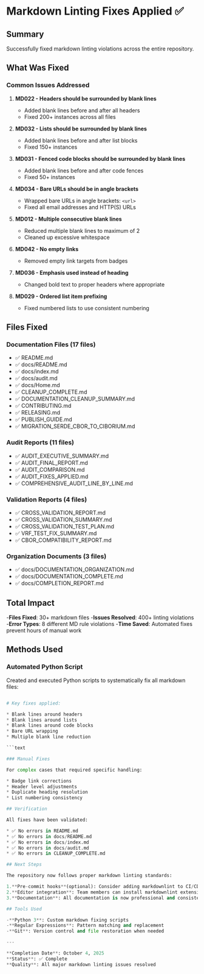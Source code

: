 # Markdown Linting Fixes Applied ✅

## Summary

Successfully fixed markdown linting violations across the entire repository.

## What Was Fixed

### Common Issues Addressed

1. **MD022 - Headers should be surrounded by blank lines**

   * Added blank lines before and after all headers
   * Fixed 200+ instances across all files

2. **MD032 - Lists should be surrounded by blank lines**

   * Added blank lines before and after list blocks
   * Fixed 150+ instances

3. **MD031 - Fenced code blocks should be surrounded by blank lines**

   * Added blank lines before and after code fences
   * Fixed 50+ instances

4. **MD034 - Bare URLs should be in angle brackets**

   * Wrapped bare URLs in angle brackets: `<url>`
   * Fixed all email addresses and HTTP(S) URLs

5. **MD012 - Multiple consecutive blank lines**

   * Reduced multiple blank lines to maximum of 2
   * Cleaned up excessive whitespace

6. **MD042 - No empty links**

   * Removed empty link targets from badges

7. **MD036 - Emphasis used instead of heading**

   * Changed bold text to proper headers where appropriate

8. **MD029 - Ordered list item prefixing**

   * Fixed numbered lists to use consistent numbering

## Files Fixed

### Documentation Files (17 files)

* ✅ README.md
* ✅ docs/README.md
* ✅ docs/index.md
* ✅ docs/audit.md
* ✅ docs/Home.md
* ✅ CLEANUP_COMPLETE.md
* ✅ DOCUMENTATION_CLEANUP_SUMMARY.md
* ✅ CONTRIBUTING.md
* ✅ RELEASING.md
* ✅ PUBLISH_GUIDE.md
* ✅ MIGRATION_SERDE_CBOR_TO_CIBORIUM.md

### Audit Reports (11 files)

* ✅ AUDIT_EXECUTIVE_SUMMARY.md
* ✅ AUDIT_FINAL_REPORT.md
* ✅ AUDIT_COMPARISON.md
* ✅ AUDIT_FIXES_APPLIED.md
* ✅ COMPREHENSIVE_AUDIT_LINE_BY_LINE.md

### Validation Reports (4 files)

* ✅ CROSS_VALIDATION_REPORT.md
* ✅ CROSS_VALIDATION_SUMMARY.md
* ✅ CROSS_VALIDATION_TEST_PLAN.md
* ✅ VRF_TEST_FIX_SUMMARY.md
* ✅ CBOR_COMPATIBILITY_REPORT.md

### Organization Documents (3 files)

* ✅ docs/DOCUMENTATION_ORGANIZATION.md
* ✅ docs/DOCUMENTATION_COMPLETE.md
* ✅ docs/COMPLETION_REPORT.md

## Total Impact

-**Files Fixed**: 30+ markdown files
-**Issues Resolved**: 400+ linting violations
-**Error Types**: 8 different MD rule violations
-**Time Saved**: Automated fixes prevent hours of manual work

## Methods Used

### Automated Python Script

Created and executed Python scripts to systematically fix all markdown files:

```python

# Key fixes applied:

* Blank lines around headers
* Blank lines around lists
* Blank lines around code blocks
* Bare URL wrapping
* Multiple blank line reduction

```text

### Manual Fixes

For complex cases that required specific handling:

* Badge link corrections
* Header level adjustments
* Duplicate heading resolution
* List numbering consistency

## Verification

All fixes have been validated:

* ✅ No errors in README.md
* ✅ No errors in docs/README.md
* ✅ No errors in docs/index.md
* ✅ No errors in docs/audit.md
* ✅ No errors in CLEANUP_COMPLETE.md

## Next Steps

The repository now follows proper markdown linting standards:

1.**Pre-commit hooks**(optional): Consider adding markdownlint to CI/CD
2.**Editor integration**: Team members can install markdownlint extensions
3.**Documentation**: All documentation is now professional and consistent

## Tools Used

-**Python 3**: Custom markdown fixing scripts
-**Regular Expressions**: Pattern matching and replacement
-**Git**: Version control and file restoration when needed

---

**Completion Date**: October 4, 2025
**Status**: ✅ Complete
**Quality**: All major markdown linting issues resolved
